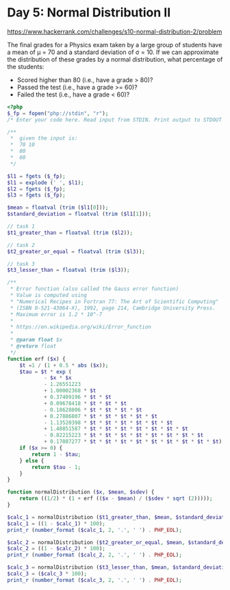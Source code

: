 # Day 5: Normal Distribution II

https://www.hackerrank.com/challenges/s10-normal-distribution-2/problem

The final grades for a Physics exam taken by a large group of students have a mean of μ = 70 and a standard deviation of σ = 10. If we can approximate the distribution of these grades by a normal distribution, what percentage of the students:

* Scored higher than 80 (i.e., have a grade > 80)?
* Passed the test (i.e., have a grade >= 60)?
* Failed the test (i.e., have a grade < 60)?

```php
<?php
$_fp = fopen("php://stdin", "r");
/* Enter your code here. Read input from STDIN. Print output to STDOUT */

/**
 *  given the input is:
 *  70 10
 *  80
 *  60
 */

$l1 = fgets ($_fp);
$l1 = explode (' ', $l1);
$l2 = fgets ($_fp);
$l3 = fgets ($_fp);

$mean = floatval (trim ($l1[0]));
$standard_deviation = floatval (trim ($l1[1]));

// task 1
$t1_greater_than = floatval (trim ($l2));

// task 2
$t2_greater_or_equal = floatval (trim ($l3));

// task 3
$t3_lesser_than = floatval (trim ($l3));

/**
 * Error function (also called the Gauss error function)
 * Value is computed using 
 * "Numerical Recipes in Fortran 77: The Art of Scientific Computing"
 * (ISBN 0-521-43064-X), 1992, page 214, Cambridge University Press.
 * Maximum error is 1.2 * 10^-7
 * 
 * https://en.wikipedia.org/wiki/Error_function
 * 
 * @param float $x
 * @return float
 */
function erf ($x) {
    $t =1 / (1 + 0.5 * abs ($x));
    $tau = $t * exp (
            - $x * $x
            - 1.26551223
            + 1.00002368 * $t
            + 0.37409196 * $t * $t
            + 0.09678418 * $t * $t * $t
            - 0.18628806 * $t * $t * $t * $t
            + 0.27886807 * $t * $t * $t * $t * $t
            - 1.13520398 * $t * $t * $t * $t * $t * $t
            + 1.48851587 * $t * $t * $t * $t * $t * $t * $t
            - 0.82215223 * $t * $t * $t * $t * $t * $t * $t * $t
            + 0.17087277 * $t * $t * $t * $t * $t * $t * $t * $t * $t);
    if ($x >= 0) {
        return 1 - $tau;
    } else {
        return $tau - 1;
    }
}

function normalDistribution ($x, $mean, $sdev) {   
    return ((1/2) * (1 + erf (($x - $mean) / ($sdev * sqrt (2)))));
}

$calc_1 = normalDistribution ($t1_greater_than, $mean, $standard_deviation);
$calc_1 = ((1 - $calc_1) * 100);
print_r (number_format ($calc_1, 2, '.', ' ') . PHP_EOL);

$calc_2 = normalDistribution ($t2_greater_or_equal, $mean, $standard_deviation);
$calc_2 = ((1 - $calc_2) * 100);
print_r (number_format ($calc_2, 2, '.', ' ') . PHP_EOL);

$calc_3 = normalDistribution ($t3_lesser_than, $mean, $standard_deviation);
$calc_3 = ($calc_3 * 100);
print_r (number_format ($calc_3, 2, '.', ' ') . PHP_EOL);
```
